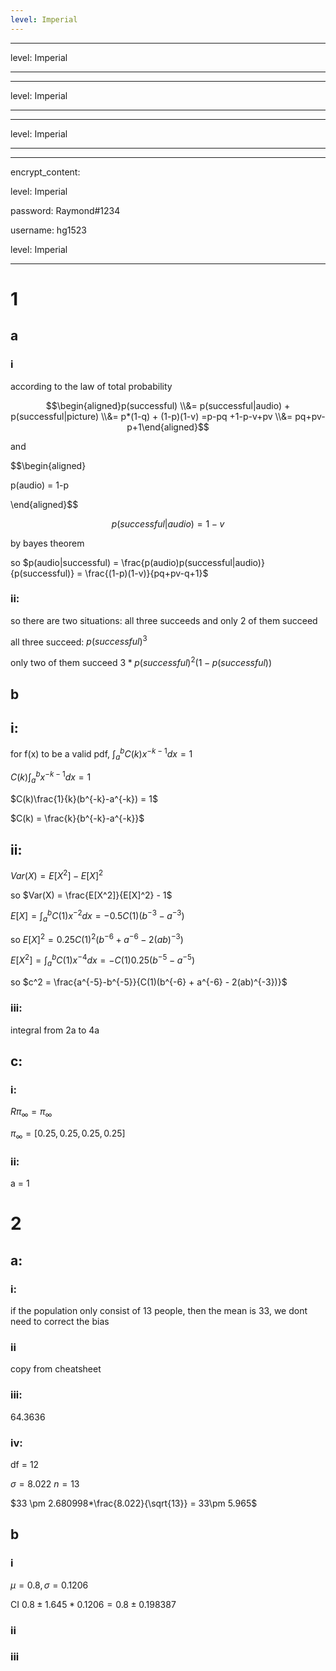 ```yaml
---
level: Imperial
---
```

---
level: Imperial
---
---
level: Imperial
---
---
level: Imperial
---
---
encrypt_content:
  level: Imperial
  password: Raymond#1234
  username: hg1523
level: Imperial
---
# 1
## a
### i
according to the law of total probability

$$\begin{aligned}p(successful) \\&= p(successful|audio) + p(successful|picture) \\&= p*(1-q) + (1-p)(1-v) =p-pq +1-p-v+pv \\&= pq+pv-p+1\end{aligned}$$

and 

$$\begin{aligned}
p(audio) = 1-p
\end{aligned}$$
$$p(successful|audio) = 1-v$$

by bayes theorem

so $p(audio|successful) = \frac{p(audio)p(successful|audio)}{p(successful)} = \frac{(1-p)(1-v)}{pq+pv-q+1}$

### ii:
so there are two situations: all three succeeds and only 2 of them succeed

all three succeed: $p(successful)^3$

only two of them succeed $3*p(successful)^2(1-p(successful))$

## b
## i:
for f(x) to be a valid pdf, $\int_{a}^{b}C(k)x^{-k-1}dx = 1$

$C(k)\int_{a}^{b}x^{-k-1}dx = 1$

$C(k)\frac{1}{k}(b^{-k}-a^{-k}) = 1$

$C(k) = \frac{k}{b^{-k}-a^{-k}}$

## ii:

$Var(X) = E[X^2] - E[X]^2$

so $Var(X) = \frac{E[X^2]}{E[X]^2} - 1$

$E[X] = \int_{a}^{b}C(1)x^{-2}dx = -0.5C(1)(b^{-3} - a^{-3})$

so $E[X]^2 = 0.25C(1)^2(b^{-6} + a^{-6} - 2(ab)^{-3})$

$E[X^2] = \int_{a}^bC(1)x^{-4}dx = -C(1)0.25(b^{-5}-a^{-5})$

so $c^2 = \frac{a^{-5}-b^{-5}}{C(1)(b^{-6} + a^{-6} - 2(ab)^{-3})}$

### iii:

integral from 2a to 4a


## c:

### i:
$R\pi_{\infty} = \pi_{\infty}$

$\pi_{\infty} = [0.25,0.25,0.25,0.25]$

### ii:
a = 1


# 2
## a:
### i:
if the population only consist of 13 people, then the mean is 33, we dont need to correct the bias

### ii
copy from cheatsheet

### iii:
64.3636

### iv:

df = 12

$\sigma = 8.022$ $n = 13$

$33 \pm 2.680998*\frac{8.022}{\sqrt{13}} = 33\pm 5.965$

## b
### i

$\mu = 0.8,\sigma = 0.1206$

CI $0.8\pm 1.645 * 0.1206 = 0.8\pm 0.198387$

### ii

### iii
